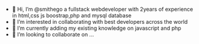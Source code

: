 - 👋 Hi, I’m @smithego a fullstack webdeveloper with 2years of experience in html,css js boostrap,php and mysql database
- 👀 I’m interested in collaborating with best developers across the world
- 🌱 I’m currently adding my existing knowledge on javascript and php
- 💞️ I’m looking to collaborate on ...

<!---
smithego/smithego is a ✨ special ✨ repository because its `README.md` (this file) appears on your GitHub profile.
You can click the Preview link to take a look at your changes.
--->
